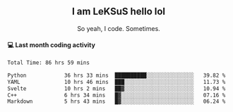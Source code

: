 <h2 align="center">I am LeKSuS hello lol</h2>
<p align="center">So yeah, I code. Sometimes.</p>

#### :computer: Last month coding activity
<!--START_SECTION:waka-->

```txt
Total Time: 86 hrs 59 mins

Python            36 hrs 33 mins  ██████████░░░░░░░░░░░░░░░   39.82 %
YAML              10 hrs 46 mins  ███░░░░░░░░░░░░░░░░░░░░░░   11.73 %
Svelte            10 hrs 2 mins   ██▓░░░░░░░░░░░░░░░░░░░░░░   10.94 %
C++               6 hrs 34 mins   █▓░░░░░░░░░░░░░░░░░░░░░░░   07.16 %
Markdown          5 hrs 43 mins   █▓░░░░░░░░░░░░░░░░░░░░░░░   06.24 %
```

<!--END_SECTION:waka-->
